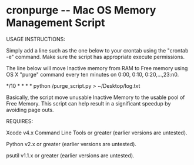 cronpurge -- Mac OS Memory Management Script
============================================

USAGE INSTRUCTIONS:

Simply add a line such as the one below to your crontab using the "crontab -e" command. Make sure the script has appropriate execute permissions.

The line below will move Inactive memory from RAM to Free memory using OS X "purge" command every ten minutes on 0:00, 0:10, 0:20,...,23:n0.

*/10 * * * * python /purge_script.py > ~/Desktop/log.txt

Basically, the script move unusable Inactive Memory to the usable pool of Free Memory.
This script can help result in a significant speedup by avoiding page outs.

REQUIRES:

Xcode v4.x Command Line Tools or greater (earlier versions are untested).

Python v2.x or greater (earlier versions are untested).

psutil v1.1.x or greater (earlier versions are untested).
